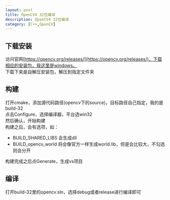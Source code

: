 ```yaml
---
layout: post
title: OpenCV4 32位编译
description: OpenCV4 32位编译
category: [C++,OpenCV]
---
```

## 下载安装
访问官网[https://opencv.org/releases/](https://opencv.org/releases/)，下载相应的安装包，我这里是windows。  
下载下来是自解压安装包，解压到指定文件夹  
## 构建
打开cmake，添加源代码路径(opencv下的source)，目标路径自己指定，我的是build-32  
点击Configure，选择编译器，平台选win32  
然后确认，开始构建  
构建之后，会有选项，如：
* BUILD_SHARED_LIBS  会生成dll
* BUILD_opencv_world 将会像官方一样生成world.lib，但是会比较大，不勾选则会分开  

构建完成之后点Generate，生成vs项目  

## 编译
打开build-32里的opencv.sln，选择debug或者release进行编译即可
